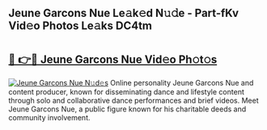 ## Jeune Garcons Nue Le𝚊k𝚎d N𝚞𝚍e - Part-fKv Vid𝚎o Photos Le𝚊ks DC4tm

# <h2><a href="http://fb8wtr.evod.top/?m=Jeune+Garcons+Nue">🔗 👉🔴 Jeune Garcons Nue Vid𝚎o Ph𝚘t𝚘s</a></h2>

[![Jeune Garcons Nue N𝚞d𝚎s](https://i.imgur.com/8V9OHl7.gif)](http://fb8wtr.evod.top/?m=Jeune+Garcons+Nue)
Online personality Jeune Garcons Nue and content producer, known for disseminating dance and lifestyle content through solo and collaborative dance performances and brief videos. Meet Jeune Garcons Nue, a public figure known for his charitable deeds and community involvement. 
